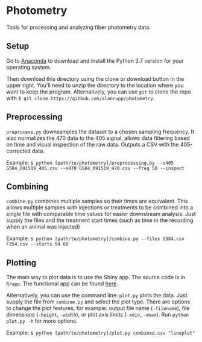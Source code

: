# Photometry
Tools for processing and analyzing fiber photometry data.

## Setup
Go to [Anaconda](https://www.anaconda.com/distribution/) to download and install the Python 3.7 version for your operating system.

Then download this directory using the clone or download button in the upper right. You'll need to unzip the directory to the location where you want to keep the program. Alternatively, you can use `git` to clone the repo with `$ git clone https://github.com/alanrupp/photometry`.

## Preprocessing
`preprocess.py` downsamples the dataset to a chosen sampling frequency. It also normalizes the 470 data to the 405 signal, allows data filtering based on time and visual inspection of the raw data. Outputs a CSV with the 405-corrected data.

Example:
`$ python [path/to/photometry]/preprocessing.py --s405 G584_091519_405.csv --s470 G584_091519_470.csv --freq 50 --inspect`

## Combining
`combine.py` combines multiple samples so their times are equivalent. This allows multiple samples with injections or treatments to be combined into a single file with comparable time values for easier downstream analysis. Just supply the files and the treatment start times (such as time in the recording when an animal was injected)

Example:
`$ python [path/to/photometry]/combine.py --files G584.csv F354.csv --starts 54 68`

## Plotting
The main way to plot data is to use the Shiny app. The source code is in `R/app`. The functional app can be found [here](https://shiny.med.umich.edu/apps/ruppa/photometry/).

Alternatively, you can use the command line:
`plot.py` plots the data. Just supply the file from `combine.py` and select the plot type. There are options to change the plot features, for example: output file name (`-filename`), file dimensions (`-height`, `-width`), or plot axis limits (`-xmin`, `-xmax`). Run `python plot.py -h` for more options.

Example:
`$ python [path/to/photometry]/plot.py combined.csv "lineplot"`

